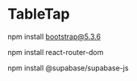 # TableTap

npm install bootstrap@5.3.6

npm install react-router-dom

npm install @supabase/supabase-js